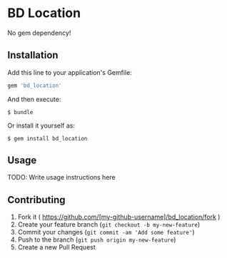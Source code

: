 # BD Location

No gem dependency!

## Installation

Add this line to your application's Gemfile:

```ruby
gem 'bd_location'
```

And then execute:

    $ bundle

Or install it yourself as:

    $ gem install bd_location

## Usage

TODO: Write usage instructions here

## Contributing

1. Fork it ( https://github.com/[my-github-username]/bd_location/fork )
2. Create your feature branch (`git checkout -b my-new-feature`)
3. Commit your changes (`git commit -am 'Add some feature'`)
4. Push to the branch (`git push origin my-new-feature`)
5. Create a new Pull Request
